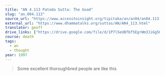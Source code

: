 ```yaml
---
title: "AN 4.113 Patoda Sutta: The Goad"
slug: "an.004.113"
source_url: "https://www.accesstoinsight.org/tipitaka/an/an04/an04.113.than.html"
external_url: "https://www.dhammatalks.org/suttas/AN/AN4_113.html"
translator: geoff
drive_links: ["https://drive.google.com/file/d/1P7l5eUBfbf5EgrWm3JiGg5OwHP_Wbbx5/view?usp=drivesdk"]
course: death
tags:
  - an
  - thought
year: 1997
---
```


> Some excellent thoroughbred people are like this
